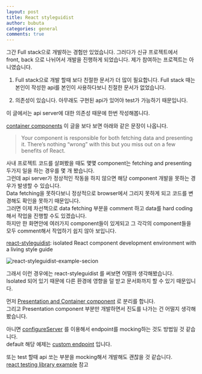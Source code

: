 ```yaml
---
layout: post
title: React styleguidist
author: bubuta
categories: general
comments: true
---
```



그간 Full stack으로 개발하는 경험만 있었습니다. 그러다가 신규 프로젝트에서  
front, back 으로 나뉘어서 개발을 진행하게 되었습니다. 제가 참여하는 프로젝트는 아니였습니다.

1. Full stack으로 개발 할때 보다 친절한 문서가 더 많이 필요합니다. Full stack 때는 본인이 작성한 api를 본인이 사용하다보니 친절한 문서가 없었습니다.

2. 의존성이 있습니다.
아무래도 구현된 api가 있어야 test가 가능하기 때문입니다.

이 글에서는 api server에 대한 의존성 때문에 한번 작성해봅니다.  

[container components](https://medium.com/@learnreact/container-components-c0e67432e005) 이 글을 보다 보면 아래와 같은 문장이 나옵니다.
> Your component is responsible for both fetching data and presenting it. There’s nothing “wrong” with this but you miss out on a few benefits of React.

사내 프로젝트 코드를 살펴봤을 때도 몇몇 component는 fetching and presenting 두가지 일을 하는 경우를 몇 개 봤습니다.  
그런데 api server가 정상적인 작동을 하지 않으면 해당 component 개발을 못하는 경우가 발생할 수 있습니다.  
Data fetching을 못하다보니 정상적으로 browser에서 그리지 못하게 되고 코드를 변경해도 확인을 못하기 때문입니다.  
그러면 이제 차선책으로 data fetching 부분을 comment 하고 data를 hard coding 해서 작업을 진행할 수도 있겠습니다.  
하지만 한 화면안에 여러가지 component들이 있게되고 그 각각의 component들을 모두 comment해서 작업하기 쉽지 않아 보입니다.

[react-styleguidist](https://github.com/styleguidist/react-styleguidist): isolated React component development environment with a living style guide

![react-styleguidist-example-secion](https://camo.githubusercontent.com/4ee3f1442c9b5ffb568ea9ec756f093734a1d8ef/68747470733a2f2f64337676366c703535716a6171632e636c6f756466726f6e742e6e65742f6974656d732f334231323337324533763265337132553332334f2f496d616765253230323031362d30342d32302532306174253230392e31352e3234253230414d2e706e67)

그래서 이런 경우에는 react-styleguidist 를 써보면 어떨까 생각해봤습니다.  
Isolated 되어 있기 때문에 다른 환경에 영향을 덜 받고 문서화까지 할 수 있기 때문입니다.

먼저 [Presentation and Container component](https://medium.com/@dan_abramov/smart-and-dumb-components-7ca2f9a7c7d0) 로 분리를 합니다.  
그리고 Presentation component 부분만 개발하면서 진도를 나가는 건 어떨지 생각해 봤습니다.  

아니면  [configureServer](https://github.com/styleguidist/react-styleguidist/blob/master/docs/Configuration.md#configureserver) 를 이용해서 endpoint를 mocking하는 것도 방법일 것 같습니다.  
default 해당 예제는 [custom endpoint](https://github.com/styleguidist/react-styleguidist/tree/master/examples/express) 입니다.

또는 test 할때 api 쏘는 부분을 mocking해서 개발해도 괜찮을 것 같습니다.  
[react testing library example](https://testing-library.com/docs/react-testing-library/example-intro) 참고

